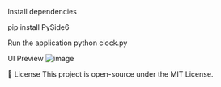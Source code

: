 Install dependencies

pip install PySide6

Run the application
python clock.py

UI Preview 
![image](https://github.com/user-attachments/assets/fa7341b3-22f2-4f79-9cb7-b1234636359d)

📜 License
This project is open-source under the MIT License.
